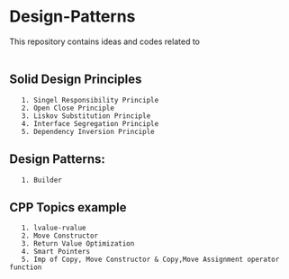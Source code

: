 # Design-Patterns
 This repository contains ideas and codes related to
 <br/><br/>
## Solid Design Principles
       1. Singel Responsibility Principle 
       2. Open Close Principle
       3. Liskov Substitution Principle
       4. Interface Segregation Principle
       5. Dependency Inversion Principle
## Design Patterns:
       1. Builder
## CPP Topics example
       1. lvalue-rvalue
       2. Move Constructor
       3. Return Value Optimization
       4. Smart Pointers
       5. Imp of Copy, Move Constructor & Copy,Move Assignment operator function
